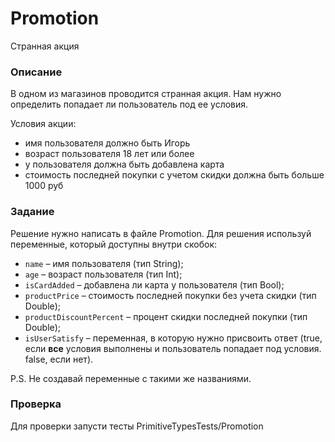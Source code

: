 # Promotion

Странная акция

### Описание

В одном из магазинов проводится странная акция. Нам нужно определить попадает ли пользователь под ее условия.

Условия акции:
- имя пользователя должно быть Игорь
- возраст пользователя 18 лет или более
- у пользователя должна быть добавлена карта
- стоимость последней покупки с учетом скидки должна быть больше 1000 руб

### Задание

Решение нужно написать в файле Promotion. Для решения используй переменные, который доступны внутри скобок: 
- `name` – имя пользователя (тип String);
- `age` – возраст пользователя (тип Int);
- `isCardAdded` – добавлена ли карта у пользователя (тип Bool);
- `productPrice` – стоимость последней покупки без учета скидки (тип Double);
- `productDiscountPercent` – процент скидки последней покупки (тип Double);
- `isUserSatisfy` – переменная, в которую нужно присвоить ответ (true, если **все** условия выполнены и пользователь попадает под условия. false, если нет). 
 
P.S. Не создавай переменные с такими же названиями. 

### Проверка

Для проверки запусти тесты PrimitiveTypesTests/Promotion
